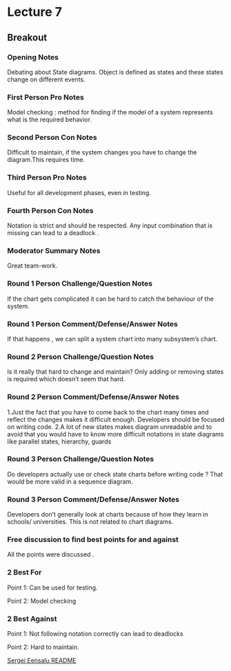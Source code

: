 # Lecture 7

## Breakout

###  Opening Notes
Debating about State diagrams. Object is defined as states and these states change on different events.

###  First Person Pro Notes 
Model checking : method for finding if the model of a system represents what is the required behavior.

###  Second Person Con Notes
Difficult to maintain, if the system changes you have to change the diagram.This requires time.

### Third Person Pro Notes 
Useful for all development phases, even in testing. 

###  Fourth Person Con Notes 
Notation is strict and should be respected. Any input combination that is missing can lead to a deadlock .

###  Moderator Summary Notes
Great team-work.  

###  Round 1 Person Challenge/Question Notes
If the chart gets complicated it can be hard to catch the behaviour of the system. 

###  Round 1 Person Comment/Defense/Answer Notes
If that happens , we can split a system chart into  many subsystem’s chart.

###  Round 2 Person Challenge/Question Notes
Is it really that hard to change and maintain? Only adding or removing states is required which doesn’t seem that hard.

###  Round 2 Person Comment/Defense/Answer Notes
1.Just the fact that you have to come back to the chart many times and reflect the changes makes it difficult enough. Developers should be focused on writing code.
2.A lot of new states makes diagram unreadable and to avoid that you would have to know more difficult notations in state diagrams like parallel states, hierarchy, guards

###  Round 3 Person Challenge/Question Notes
Do developers actually use or check state charts before writing code ? That would be more valid in a sequence diagram.

###  Round 3 Person Comment/Defense/Answer Notes
Developers don’t generally look at charts because of how they learn in schools/ universities. This is not related to chart diagrams.

###  Free discussion to find best points for and against
All the points were discussed .

###  2 Best For
Point 1: Can be used for testing.

Point 2: Model checking

###  2 Best Against
Point 1: Not following notation correctly can lead to deadlocks

Point 2: Hard to maintain.


[Sergei Eensalu README](/Sergei%20Eensalu/README.md)

